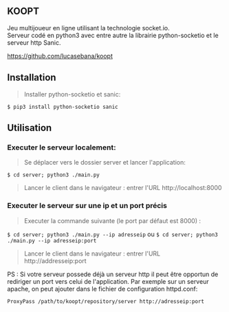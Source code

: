 KOOPT
-----
Jeu multijoueur en ligne utilisant la technologie socket.io.<br/>
Serveur codé en python3 avec entre autre la librairie python-socketio et le serveur http Sanic.

https://github.com/lucasebana/koopt

Installation
------------

> Installer python-socketio et sanic:

`$ pip3 install python-socketio sanic`

Utilisation
-----------

### Executer le serveur localement: 
> Se déplacer vers le dossier server et lancer l'application:

`$ cd server; python3 ./main.py`

> Lancer le client dans le navigateur : 
entrer l'URL http://localhost:8000

### Executer le serveur sur une ip et un port précis
> Executer la commande suivante (le port par défaut est 8000) : 

`$ cd server; python3 ./main.py --ip adresseip`
ou
`$ cd server; python3 ./main.py --ip adresseip:port`

> Lancer le client dans le navigateur : 
entrer l'URL http://addresseip:port

PS : Si votre serveur possede déjà un serveur http il peut être opportun de rediriger un port vers celui de l'application.
Par exemple sur un serveur apache, on peut ajouter dans le fichier de configuration httpd.conf:

`ProxyPass /path/to/koopt/repository/server http://adresseip:port`
